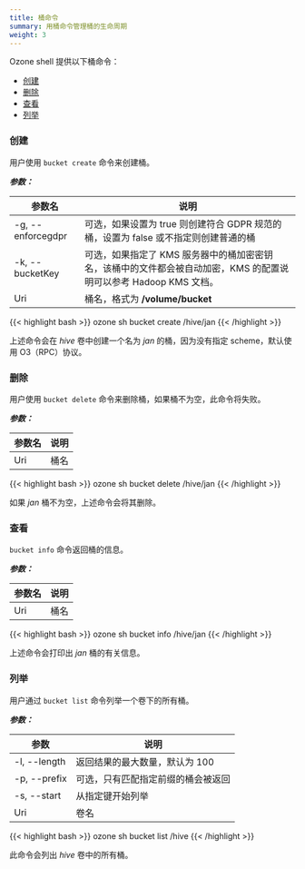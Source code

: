 ```yaml
---
title: 桶命令
summary: 用桶命令管理桶的生命周期
weight: 3
---
```

<!---
  Licensed to the Apache Software Foundation (ASF) under one or more
  contributor license agreements.  See the NOTICE file distributed with
  this work for additional information regarding copyright ownership.
  The ASF licenses this file to You under the Apache License, Version 2.0
  (the "License"); you may not use this file except in compliance with
  the License.  You may obtain a copy of the License at

      http://www.apache.org/licenses/LICENSE-2.0

  Unless required by applicable law or agreed to in writing, software
  distributed under the License is distributed on an "AS IS" BASIS,
  WITHOUT WARRANTIES OR CONDITIONS OF ANY KIND, either express or implied.
  See the License for the specific language governing permissions and
  limitations under the License.
-->

Ozone shell 提供以下桶命令：

  * [创建](#创建)
  * [删除](#删除)
  * [查看](#查看)
  * [列举](#列举)

### 创建

用户使用 `bucket create` 命令来创建桶。

***参数：***

| 参数名                      |  说明                                |
|--------------------------------|-----------------------------------------|
| -g, \-\-enforcegdpr            | 可选，如果设置为 true 则创建符合 GDPR 规范的桶，设置为 false 或不指定则创建普通的桶|
| -k, \-\-bucketKey              | 可选，如果指定了 KMS 服务器中的桶加密密钥名，该桶中的文件都会被自动加密，KMS 的配置说明可以参考 Hadoop KMS 文档。  
|  Uri                           | 桶名，格式为 **/volume/bucket** |


{{< highlight bash >}}
ozone sh bucket create /hive/jan
{{< /highlight >}}

上述命令会在 _hive_ 卷中创建一个名为 _jan_ 的桶，因为没有指定 scheme，默认使用 O3（RPC）协议。

### 删除 

用户使用 `bucket delete` 命令来删除桶，如果桶不为空，此命令将失败。

***参数：***

| 参数名                      |  说明                                |
|--------------------------------|-----------------------------------------|
|  Uri                           | 桶名 |

{{< highlight bash >}}
ozone sh bucket delete /hive/jan
{{< /highlight >}}

如果 _jan_ 桶不为空，上述命令会将其删除。

### 查看

`bucket info` 命令返回桶的信息。

***参数：***

| 参数名                      |  说明                                |
|--------------------------------|-----------------------------------------|
|  Uri                           | 桶名 | 

{{< highlight bash >}}
ozone sh bucket info /hive/jan
{{< /highlight >}}

上述命令会打印出 _jan_ 桶的有关信息。

### 列举

用户通过 `bucket list` 命令列举一个卷下的所有桶。

***参数：***

| 参数                      |  说明                                |
|--------------------------------|-----------------------------------------|
| -l, \-\-length                   | 返回结果的最大数量，默认为 100
| -p, \-\-prefix                   | 可选，只有匹配指定前缀的桶会被返回
| -s, \-\-start                    | 从指定键开始列举
|  Uri                           | 卷名

{{< highlight bash >}}
ozone sh bucket list /hive
{{< /highlight >}}

此命令会列出 _hive_ 卷中的所有桶。
